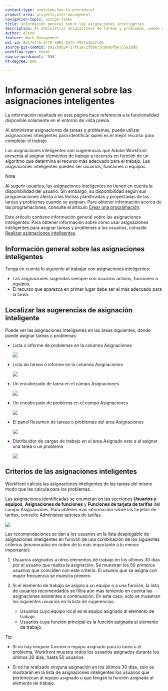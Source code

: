 ```yaml
---
content-type: overview;how-to-procedural
product-area: projects;user-management
navigation-topic: assign-tasks
title: Información general sobre las asignaciones inteligentes
description: Al administrar asignaciones de tareas y problemas, puede utilizar asignaciones inteligentes para identificar quién es el mejor usuario para completar el trabajo. Las asignaciones inteligentes son sugerencias que Adobe Workfront presenta al asignar elementos de trabajo a recursos en función de un algoritmo que determina el recurso más adecuado para el trabajo.
author: Alina
feature: Work Management
exl-id: 8d17eff6-5ff0-4985-b575-4934a3bb7c0b
source-git-commit: ba17bd824717f61e72fb9a73c8b90fbe755e20d8
workflow-type: tm+mt
source-wordcount: '556'
ht-degree: 80%

---
```


# Información general sobre las asignaciones inteligentes

<!--Audited: 07/2024-->

<!--keep the yellow around the Rate card job roles and the Preview intro for those-->

<span class="preview">La información resaltada en esta página hace referencia a la funcionalidad disponible solamente en el entorno de vista previa.</span>

<!--<span class="preview">For information about fast releases, see [Enable or disable fast releases for your organization](/help/quicksilver/administration-and-setup/set-up-workfront/configure-system-defaults/enable-fast-release-process.md).</span>

<span class="preview"> This functionality will be removed from the Production environment for customers who enabled fast release with the 25.1 release in January 2025. For information about the 25.1 release, see [First Quarter 2025 release overview](/help/quicksilver/product-announcements/product-releases/25-q1-release-activity/25-q1-release-overview.md). -->

Al administrar asignaciones de tareas y problemas, puede utilizar asignaciones inteligentes para identificar quién es el mejor recurso para completar el trabajo.

Las asignaciones inteligentes son sugerencias que Adobe Workfront presenta al asignar elementos de trabajo a recursos en función de un algoritmo que determina el recurso más adecuado para el trabajo. Las asignaciones inteligentes pueden ser usuarios, funciones o equipos.

>[!NOTE]
>
>Al sugerir usuarios, las asignaciones inteligentes no tienen en cuenta la disponibilidad del usuario. Sin embargo, su disponibilidad según sus programaciones afecta a las fechas planificadas y proyectadas de las tareas y problemas cuando se asignan. Para obtener información acerca de las programaciones, consulte el artículo [Crear una programación](../../../administration-and-setup/set-up-workfront/configure-timesheets-schedules/create-schedules.md).

Este artículo contiene información general sobre las asignaciones inteligentes. Para obtener información sobre cómo usar asignaciones inteligentes para asignar tareas y problemas a los usuarios, consulte [Realizar asignaciones inteligentes](../../../manage-work/tasks/assign-tasks/make-smart-assignments.md).

## Información general sobre las asignaciones inteligentes

Tenga en cuenta lo siguiente al trabajar con asignaciones inteligentes:

<!--* <span class="preview">The algorithm works independently for tasks and issues. This means that the list of suggested users for issues might differ from the list of suggested users for a task because Workfront builds the lists according to criteria pertaining to issues and tasks separately. </span>-->
<!--not sure this is accurate: * Smart assignments do not recommend job roles or teams. Instead, they are suggestions of users who are best fit to complete a task or an issue. -->
* Las asignaciones sugeridas siempre son usuarios activos, funciones o equipos.
* El recurso que aparezca en primer lugar debe ser el más adecuado para la tarea.

## Localizar las sugerencias de asignación inteligente

Puede ver las asignaciones inteligentes en las áreas siguientes, donde puede asignar tareas o problemas:

* Lista o informe de problemas en la columna Asignaciones

  ![](assets/smart-assignments-issue-list.png)

* Lista de tareas o informe en la columna Asignaciones

  ![](assets/smart-assignments-task-list.png)

* Un encabezado de tarea en el campo Asignaciones

  ![](assets/smart-assignments-task-header-nwe-350x302.png)

* Un encabezado de problema en el campo Asignaciones

  ![](assets/smart-assignments-issue-header.png)

* El panel Resumen de tareas o problemas del área Asignaciones

  ![](assets/issue-assignments-summary-panel.png)

<!--* The Assignments field in the New Task box, when adding a task to a project

  ![](assets/smart-assignments-new-task-modal.png)-->

<!--this is not possible in the new home  - we have Summary there: 
* The Assignments field for an item listed in the Home area, when you open a task or issue

  ![](assets/smart-assignments-in-home-nwe-350x216.png)
-->

* Distribuidor de cargas de trabajo en el área Asignado este a al asignar una tarea o un problema

  ![](assets/smart-assignments-workload-balancer-bulk-assignments.png)


## Criterios de las asignaciones inteligentes

<!--Smart assignments work differently for tasks than for issues.  -->

<!--### Smart assignments criteria for tasks

The task smart assignments calculation works in <span class="preview">two phases which use two different algorithms.</span>

<span class="preview">Depending on which algorithm finds the smart assignment, the assignments are listed under two separate sections in the Assignments field.</span> For information, see [Make smart assignments](/help/quicksilver/manage-work/tasks/assign-tasks/make-smart-assignments.md). 

![](assets/smart-assignments-task-list.png)

<div class="preview">

#### First phase of smart assignment calculation for tasks 

In the first phase of calculating smart assignments, Workfront calculates a similarity score for every assignment. 

>[!NOTE]
>
>The first phase of the smart assignments calculation does not apply to the following task areas:
>
>* Bulk Assignments in the Workload Balancer.
>* Connected cards on boards.


The calculation for the similarity score and the order in which the assignments are listed take into account the following:  

* A score of 100% is given to an existing assignment where the task, project, and portfolio names are identical to the task you're trying to assign. The project and portfolio names of the task of an existing assignment must also match the project and portfolio of the task you are trying to assign.   

* If only some of this information from other assignments matches on the existing tasks, the score might be lower than 100%.  

  For example, if you are assigning a task called "My second task" on a project called "My project" in a portfolio called "My portfolio" and you have an existing task called "My task" in another project called "My project" in a portfolio called "My portfolio", the user assigned to "My task" might get a score of 95% because the name of the existing task and the task you're trying to assign now are similar, but not identical.  
 
    >[!TIP]
    >
    >  Workfront looks for matches only in the Name fields of tasks, projects, and portfolios and not in any other fields. 

* An assignment could get a higher score when they are assigned to a lot of tasks in the system that have similar names. For example, if a team called "Development" is assigned to 50% of the tasks in the system containing "AI" in the name and you are now assigning another task with "AI" in the name, the score of the "Development" team is higher. In this case, the names of  projects and portfolios are not as important.  

* Taking into account this scoring system, the first 7 suggestions are listed as smart assignments, in the descending order of their scores. Assignments with scores lower than 40% do not display.  

* If several assignments have identical scores, they display in order of the date on which the assignments were made, starting from the most recent date.  

  For example, if Rick was assigned to a similar task earlier today and Jennifer was assigned to a similar task two days ago, Rick displays first.  

* Assignments identified in this phase are listed in the    **Suggested assignments**  section of the Assignments field for tasks. 

* If there are no matches using this calculation, the second phase of smart assignments starts which is calculated using a different algorithm.  

</div>

#### Second phase of smart assignment calculation for tasks-->

<!--If the first step of task smart assignments has found no matches,-->

Workfront calcula las asignaciones inteligentes de las tareas del mismo modo que las calcula para los problemas.

<!--For more information, see the section [Smart assignments criteria for tasks and issues](#smart-assignments-criteria-for-tasks-and-issues) in this article. -->

Las asignaciones identificadas se enumeran en las secciones **Usuarios y equipos**, **Asignaciones de funciones** y <span class="preview">**Funciones de tarjeta de tarifas**</span> del campo Asignaciones. <span class="preview">Para obtener más información sobre las tarjetas de tarifas, consulte [Administrar tarjetas de tarifas](/help/quicksilver/administration-and-setup/set-up-workfront/configure-system-defaults/manage-rate-cards.md)</span>. <!--keep the rate cards roles in yellow after the release of assignments to Prod-->

<!--
### Smart assignments criteria for tasks and issues 

>[!NOTE]
>
>The following criteria applies for tasks only when the first phase of the task smart assignment calculation did not find any matches. For information, see the section [First phase of smart assignment calculation for tasks](#first-phase-of-smart-assignment-calculation-for-tasks) in this article. The following criteria always applies for issues, by default. -->

![](assets/smart-assignments-issue-header.png)

Las recomendaciones se dan a los usuarios en la lista desplegable de asignaciones inteligentes en función de una combinación de los siguientes criterios (enumerados en orden de lo más importante a lo menos importante):

1. Usuarios asignados a otros elementos de trabajo en los últimos 30 días por el usuario que realiza la asignación. Se muestran los 50 primeros usuarios que coinciden con este criterio. El usuario que se asigna con mayor frecuencia se muestra primero.

2. Si el elemento de trabajo se asigna a un equipo o a una función, la lista de usuarios recomendados se filtra aún más teniendo en cuenta las asignaciones existentes a continuación. En este caso, solo se muestran los siguientes usuarios en la lista de sugerencias:

   * Usuarios cuyo equipo local es el equipo asignado al elemento de trabajo.
   * Usuarios cuya función principal es la función asignada al elemento de trabajo.

>[!TIP]
>
>* Si no hay ninguna función o equipo asignado para la tarea o el problema, Workfront muestra todos los usuarios asignados durante los últimos 30 días, hasta 50 usuarios.
>
>* Si no ha realizado ninguna asignación en los últimos 30 días, solo se mostrarán en la lista de asignaciones inteligentes los usuarios que pertenezcan al equipo asignado o que tengan la función asignada al elemento de trabajo.



<!--the commented out piece in the tip above was live before but I am not totally sure that smart assignments look at your team. I think they look JUST at the team/ role assigned to the work item; see this help site request for more info: https://experience.adobe.com/#/@adobeinternalworkfront/so:hub-Hub/workfront/issue/62fd222200037eb87572c5b6ad6bf53e/overview -->
<!--
<div data-mc-conditions="QuicksilverOrClassic.Draft mode">
<div>
<h3>Smart assignments criteria for the Production environment</h3>
<p>(NOTE: drafted,this was the case BEFORE we updated the logic in the WB - with the 21.4 release)</p>
</div>
<p>Smart assignments display on tasks and issues when the following conditions are met:</p>
<ul>
<li>The task or issue is subordinate to a parent task or issue that has a user, team, or job role currently assigned. </li>
</ul>
<p>Smart assignments display the top twenty recommendations based on a proprietary algorithm that uses your own team information.</p>
<p>Users are recommended in the smart assignments drop-down list based on a combination of the following criteria (listed in order from most important to least important):</p>
<ul>
<li>The user has the team assigned to the task or issue designated as their Home Team</li>
<li>The user is also assigned to the parent task</li>
<li>The user has the same primary job role as is currently assigned to the task or issue</li>
<li>The user has the team assigned to the parent task or issue designated as their Home Team</li>
<li>The user is associated with the same primary job role currently assigned to the parent task</li>
<li>The user is a member of the same team as the user who assigned the task or issue and the team is designated as their Home Team</li>
<li>The user is a member of the same Home Group as the user who is assigning the task or issue</li>
<li>The user has the same primary job role as the user who is assigning the task or issue.</li>
</ul>
</div>
-->

<!--
<div data-mc-conditions="QuicksilverOrClassic.Draft mode">
<h2>Make smart assignments</h2>
<p>(NOTE:&nbsp;this was moved to its own article: make-smart-assignments.) </p>
<p>Smart assignments are available in most locations where you can make assignments in Workfront.</p>
<p>You can use smart assignments on tasks and issues that have previously been assigned to a job role or a team.</p> <note type="note">
You must have a Plan or a Work license and have at least Contribute permissions to a task or an issue to be able to make assignments to the task or the issue. You must have the Make Assignments option enabled in your permission level to make assignments.
</note>
<p>To use smart assignments:</p>
<ol>
<li value="1">Navigate to an issue or a task and click one of the following fields to edit them: <br>
<ul>
<li><p data-mc-conditions="QuicksilverOrClassic.Quicksilver">The <strong>Assignments</strong> field in the task or issue header</p></li>
<li>The <strong>Assignments</strong> field of a task or issue list using in-line editing in a task or issue list. </li>
<li>The <strong>Assignee</strong> field after you have clicked <strong>Advanced</strong> from a task or an issue. </li>
</ul></li>
<li value="2"> <p>Place your cursor in the assignment field, and wait for two seconds, then the <strong>Suggestions</strong> list is displayed.</p> <p>Users displayed in this list are the smart assignment suggestions for the task or the issue.<br></p> <p> <img src="assets/nwe-smart-assignment-suggestions-350x160.png" style="width: 350;height: 160;" data-mc-conditions="QuicksilverOrClassic.Quicksilver"> </p> </li>
<li value="3"> <p>Select the user in the recommendations list by clicking their name. </p> <p>If there are no suggestions, the suggestion list does not open.</p> </li>
<li value="4">(Optional) If you do not want to use one of the recommended users from the smart assignments list, start typing the name of the desired user and select the name when it appears in the list.</li>
<li value="5">Click <strong>Enter</strong> to make the assignment. </li>
</ol>
</div>
-->
